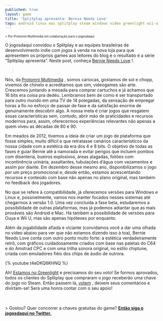 ```yaml
---
published: true
layout: game
title: 'Splitplay apresenta: Bernie Needs Love'
tags: android linux mac splitplay steam windows video greenlight wii-u wii ouya facebook
---
```

<span style="font-size: x-small;">> Por Protomni Multimedia em colabora&#231;&#227;o para o jogosdaqui.</font></span>
 

 
O jogosdaqui convidou o Splitplay e as equipes brasileiras de desenvolvimento indie com jogos &#224; venda na nova loja para que apresentem os pr&#243;prios games aos leitores do blog e o resultado &#233; a s&#233;rie &#8220;Splitplay apresenta&#8221;. Neste post, conhe&#231;a <a href="http://www.splitplay.com/pt/games/bernie-needs-love-a8f7442d-9599-4c9e-9024-58c4d9141e15" target="_blank">Bernie Needs Love</a>
!.
> <br />
 

 
N&#243;s, da <a href="https://www.facebook.com/protomni" target="_blank">Protomni Multimedia</a>
, somos cariocas, gostamos de sol e chopp, vivemos de chinelo e acreditamos que sim, videogames s&#227;o arte. Crescemos juntando a mesada para comprar cartuchos e j&#225; achamos que 16 bits era coisa pra ded&#233;u. Lembramos bem de como &#233; ser transportado para outro mundo em uma TV de 14 polegadas, da sensa&#231;&#227;o de empregar horas a fio no esfor&#231;o de passar de fase e da satisfa&#231;&#227;o enorme de genuinamente descobrir algo. A nossa meta &#233; criar jogos que resgatem essas caracter&#237;sticas sem, contudo, abrir m&#227;o de praticidades e recursos modernos para, assim, oferecermos experi&#234;ncias relevantes n&#227;o apenas a quem viveu as d&#233;cadas de 80 e 90.
 

 
Em meados de 2012, tivemos a ideia de criar um jogo de plataforma que fosse simples, muito dif&#237;cil e que retratasse cen&#225;rios caracter&#237;sticos da nossa cidade com a est&#233;tica da era dos 4 e 8 bits. O objetivo de todas as fases &#233; guiar Bernie at&#233; a namorada e evitar perigos que incluem pombos com disenteria, bueiros explosivos, &#225;reas alagadas, foli&#245;es com incontin&#234;ncia urin&#225;ria, assaltantes, tubula&#231;&#245;es d&#8217;&#225;gua com vazamentos e assim por diante. Em dezembro desse mesmo ano, disponibilizamos o jogo por um pre&#231;o promocional e, desde ent&#227;o, estamos acrescentando recursos e conte&#250;do com base n&#227;o apenas no plano original, mas tamb&#233;m no feedback dos jogadores.
 

 
No que se refere &#224; compatibilidade, j&#225; oferecemos vers&#245;es para Windows e Linux e, possivelmente, vamos nos manter focados nesses sistemas at&#233; chegarmos &#224; vers&#227;o 1.0. Uma vez conclu&#237;da a fase beta, estudaremos a possibilidade de outras plataformas, mas j&#225; podemos adiantar que as mais prov&#225;veis s&#227;o Android e Mac. H&#225; tamb&#233;m a possibilidade de vers&#245;es para Ouya e Wii U, mas s&#227;o apenas hip&#243;teses por enquanto.
 
Al&#233;m da jogabilidade afiada e viciante (convidamos voc&#234; a dar uma olhada no v&#237;deo abaixo para ver que n&#227;o estamos dizendo isso &#224; toa), Bernie Needs Love conta com outro ponto muito forte: a est&#233;tica verdadeiramente retr&#244;, com gr&#225;ficos cuidadosamente criados com base nas paletas do C64 e do Amstrad CPC e com uma trilha sonora original, no estilo chiptune, criada com emuladores fi&#233;is dos chips de &#225;udio de outrora.
 
{% youtube t4eDKQ6KHNQ %}
 
Ah! <a href="http://steamcommunity.com/sharedfiles/filedetails/?id=255366445" target="_blank">Estamos no Greenlight</a>
 e precisamos do seu voto! Se formos aprovados, todos os clientes do Splitplay que compraram o jogo receber&#227;o uma chave do jogo no Steam. Ent&#227;o passem l&#225;, <a href="http://steamcommunity.com/sharedfiles/filedetails/?id=255366445" target="_blank">votem</a>
, deixem seus coment&#225;rios e divirtam-se! Ser&#225; uma honra contar com o seu apoio!
<div><br />
<div><br />
> Gostou? Quer concorrer a chaves gratuitas do game?
<strong><a href="https://twitter.com/jogosdaqui" target="_blank">Ent&#227;o siga o jogosdaqui no Twitter.</a>
</strong>
